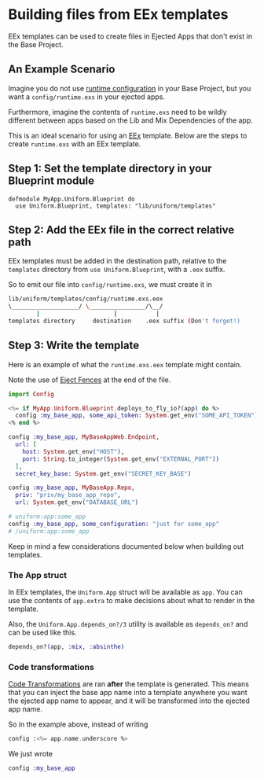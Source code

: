 # Building files from EEx templates

EEx templates can be used to create files in Ejected Apps that don't exist in
the Base Project.

## An Example Scenario

Imagine you do not use [runtime
configuration](https://hexdocs.pm/elixir/main/Config.html#module-config-runtime-exs)
in your Base Project, but you want a `config/runtime.exs` in your ejected apps.

Furthermore, imagine the contents of `runtime.exs` need to be wildly different
between apps based on the Lib and Mix Dependencies of the app.

This is an ideal scenario for using an [EEx](https://hexdocs.pm/eex/EEx.html)
template. Below are the steps to create `runtime.exs` with an EEx template.

## Step 1: Set the template directory in your Blueprint module

```
defmodule MyApp.Uniform.Blueprint do
  use Uniform.Blueprint, templates: "lib/uniform/templates"
```

## Step 2: Add the EEx file in the correct relative path

EEx templates must be added in the destination path, relative to the
`templates` directory from `use Uniform.Blueprint`, with a `.eex` suffix.

So to emit our file into `config/runtime.exs`, we must create it in

```bash
lib/uniform/templates/config/runtime.exs.eex
\___________________/ \________________/\__/
        |                     |           |
templates directory     destination    .eex suffix (Don't forget!)
```

## Step 3: Write the template

Here is an example of what the `runtime.exs.eex` template might contain.

Note the use of [Eject Fences](code-transformations.html#eject-fences) at the
end of the file.

```elixir
import Config

<%= if MyApp.Uniform.Blueprint.deploys_to_fly_io?(app) do %>
  config :my_base_app, some_api_token: System.get_env("SOME_API_TOKEN")
<% end %>

config :my_base_app, MyBaseAppWeb.Endpoint,
  url: [
    host: System.get_env("HOST"),
    port: String.to_integer(System.get_env("EXTERNAL_PORT"))
  ],
  secret_key_base: System.get_env("SECRET_KEY_BASE")

config :my_base_app, MyBaseApp.Repo,
  priv: "priv/my_base_app_repo",
  url: System.get_env("DATABASE_URL")

# uniform:app:some_app
config :my_base_app, some_configuration: "just for some_app"
# /uniform:app:some_app
```

Keep in mind a few considerations documented below when building out templates.

### The App struct

In EEx templates, the `Uniform.App` struct will be available as `app`. You can
use the contents of `app.extra` to make decisions about what to render in the
template.

Also, the `Uniform.App.depends_on?/3` utility is available as `depends_on?` and
can be used like this.

```elixir
depends_on?(app, :mix, :absinthe)
```

### Code transformations

[Code Transformations](code-transformations.html) are ran **after** the
template is generated. This means that you can inject the base app name into a
template anywhere you want the ejected app name to appear, and it will be
transformed into the ejected app name.

So in the example above, instead of writing

```elixir
config :<%= app.name.underscore %>
```

We just wrote

```elixir
config :my_base_app
```
